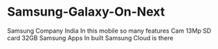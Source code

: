 # Samsung-Galaxy-On-Next
Samsung Company India
In this mobile so many features
Cam 13Mp 
SD card 32GB
Samsung Apps In built
Samsung Cloud is there
  
